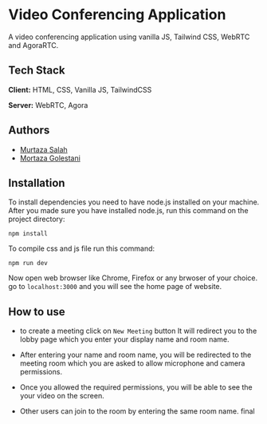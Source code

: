 
# Video Conferencing Application

A video conferencing application using vanilla JS, Tailwind CSS, WebRTC and AgoraRTC.



## Tech Stack

**Client:** HTML, CSS, Vanilla JS, TailwindCSS

**Server:** WebRTC, Agora


## Authors

- [Murtaza Salah](https://github.com/MurtazaSalah/final-project)
- [Mortaza Golestani](https://github.com/mortaza-khan/final-project)

## Installation
 To install dependencies  you need to have node.js installed on your machine. 
 After you made sure you have installed node.js, run this command on the project directory:
 
 `npm install`
 
 To compile css and js file run this command:
 
 `npm run dev`
 
 Now open web browser like Chrome, Firefox or any brwoser of your choice. 
 go to `localhost:3000` and you will see the home page of website.
 
 
## How to use

  - to create a meeting click on `New Meeting` button
	It will redirect you to the lobby page which you enter your display name and room name. 
	
  - After entering your name and room name, you will be redirected to the meeting room which you are asked to allow microphone and camera permissions.
   - Once you allowed the required permissions, you will be able to see the your video on the screen. 
   - Other users can join to the room by entering the same room name. 
   final 
   
 

